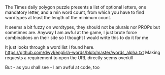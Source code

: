 The Times daily polygon puzzle presents a list of optional letters, one mandatory letter, and a min word count, from which you have to find wordtypes at least the length of the minimum count.

It seems a bit fuzzy on wordtypes, they should not be plurals nor PROPs but sometimes are.
Anyway I am awful at the game, I just brute force combinations on their site so I thought I would write this to do it for me

It just looks through a word list I found here. https://github.com/dwyl/english-words/blob/master/words_alpha.txt
Making requests a requirement to open the URL directly seems overkill

But - as you shall see - I am awful at code, too
